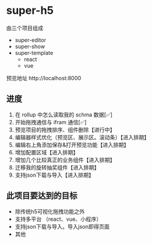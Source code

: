 # super-h5

由三个项目组成

- super-editor
- super-show
- super-template
  - react
  - vue


预览地址
http://localhost:8000


## 进度

1. 在 rollup 中怎么读取我的 schma 数据[✅]
2. 开始拖拽通信与 ifram 通信[✅]
3. 预览项目的拖拽排序、组件删除【进行中】
4. 编辑器样式优化（预览区、展示区。滚动条）【进入排期】
5. 编辑右上角添加保存&打开预览功能【进入排期】
6. 增加配置区域【进入排期】
7. 增加几个比较真正的业务组件【进入排期】
8. 迁移我的旋转抽奖组件【进入排期】
9. 支持json下载与导入【进入排期】


## 此项目要达到的目标
- 除传统h5可视化拖拽功能之外
- 支持多平台 （react、vue、小程序）
- 支持json下载与导入。导入json即得页面
- 其他